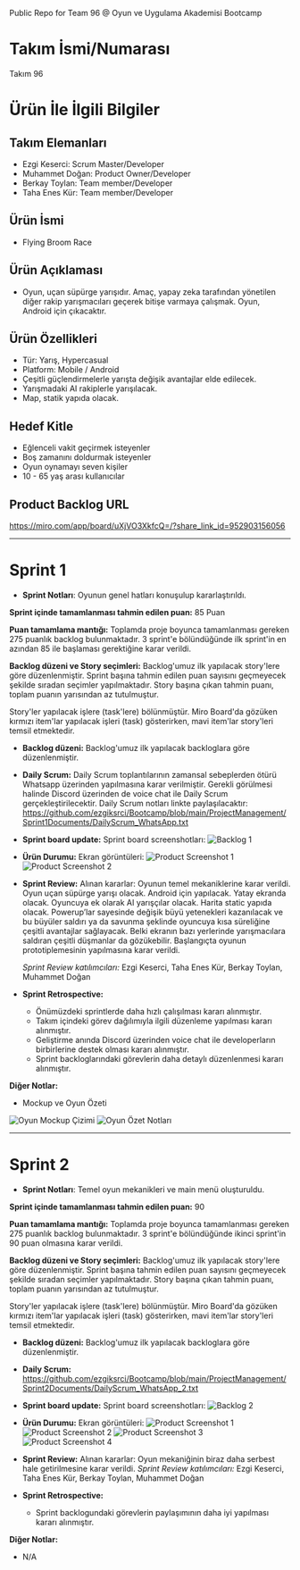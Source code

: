 Public Repo for Team 96 @ Oyun ve Uygulama Akademisi Bootcamp


# **Takım İsmi/Numarası**

Takım 96

# Ürün İle İlgili Bilgiler

## Takım Elemanları

- Ezgi Keserci: Scrum Master/Developer
- Muhammet Doğan: Product Owner/Developer
- Berkay Toylan: Team member/Developer
- Taha Enes Kür: Team member/Developer


## Ürün İsmi

- Flying Broom Race

## Ürün Açıklaması

- Oyun, uçan süpürge yarışıdır. Amaç, yapay zeka tarafından yönetilen diğer rakip yarışmacıları geçerek bitişe varmaya çalışmak. Oyun, Android için çıkacaktır.  

## Ürün Özellikleri

- Tür: Yarış, Hypercasual
- Platform: Mobile / Android
- Çeşitli güçlendirmelerle yarışta değişik avantajlar elde edilecek.
- Yarışmadaki AI rakiplerle yarışılacak.
- Map, statik yapıda olacak.

## Hedef Kitle

- Eğlenceli vakit geçirmek isteyenler
- Boş zamanını doldurmak isteyenler
- Oyun oynamayı seven kişiler
- 10 - 65 yaş arası kullanıcılar

## Product Backlog URL
https://miro.com/app/board/uXjVO3XkfcQ=/?share_link_id=952903156056

---

# Sprint 1
- **Sprint Notları**: Oyunun genel hatları konuşulup kararlaştırıldı.

**Sprint içinde tamamlanması tahmin edilen puan:** 85 Puan

**Puan tamamlama mantığı:** Toplamda proje boyunca tamamlanması gereken 275 puanlık backlog bulunmaktadır. 3 sprint'e bölündüğünde ilk sprint'in en azından 85 ile başlaması gerektiğine karar verildi.

**Backlog düzeni ve Story seçimleri:** Backlog'umuz ilk yapılacak story'lere göre düzenlenmiştir. Sprint başına tahmin edilen puan sayısını geçmeyecek şekilde sıradan seçimler yapılmaktadır. Story başına çıkan tahmin puanı, toplam puanın yarısından az tutulmuştur.

Story'ler yapılacak işlere (task'lere) bölünmüştür. Miro Board'da gözüken kırmızı item'lar yapılacak işleri (task) gösterirken, mavi item'lar story'leri temsil etmektedir.
 
- **Backlog düzeni:** Backlog'umuz ilk yapılacak backloglara göre düzenlenmiştir.
 
- **Daily Scrum:** Daily Scrum toplantılarının zamansal sebeplerden ötürü Whatsapp üzerinden yapılmasına karar verilmiştir. Gerekli görülmesi halinde Discord üzerinden de voice chat ile Daily Scrum gerçekleştirilecektir. Daily Scrum notları linkte paylaşılacaktır: <https://github.com/ezgiksrci/Bootcamp/blob/main/ProjectManagement/Sprint1Documents/DailyScrum_WhatsApp.txt> 
 
- **Sprint board update:** Sprint board screenshotları: ![Backlog 1](https://github.com/ezgiksrci/Bootcamp/blob/main/ProjectManagement/Sprint1Documents/Backlog1.png)

- **Ürün Durumu:** Ekran görüntüleri:
![Product Screenshot 1](https://github.com/ezgiksrci/Bootcamp/blob/main/ProjectManagement/Sprint1Documents/Product_SS1.png)
![Product Screenshot 2](https://github.com/ezgiksrci/Bootcamp/blob/main/ProjectManagement/Sprint1Documents/Product_SS2.png) 
 
- **Sprint Review:** Alınan kararlar: Oyunun temel mekaniklerine karar verildi. Oyun uçan süpürge yarışı olacak. Android için yapılacak. Yatay ekranda olacak. Oyuncuya ek olarak AI yarışçılar olacak. Harita static yapıda olacak. Powerup’lar sayesinde değişik büyü yetenekleri kazanılacak ve bu büyüler saldırı ya da savunma şeklinde oyuncuya kısa süreliğine çeşitli avantajlar sağlayacak. Belki ekranın bazı yerlerinde yarışmacılara saldıran çeşitli düşmanlar da gözükebilir. Başlangıçta oyunun prototiplemesinin yapılmasına karar verildi.	

   *Sprint Review katılımcıları:* Ezgi Keserci, Taha Enes Kür, Berkay Toylan, Muhammet Doğan
   

- **Sprint Retrospective:**
  - Önümüzdeki sprintlerde daha hızlı çalışılması kararı alınmıştır.
  - Takım içindeki görev dağılımıyla ilgili düzenleme yapılması kararı alınmıştır.
  - Geliştirme anında Discord üzerinden voice chat ile developerların birbirlerine destek olması kararı alınmıştır.
  - Sprint backloglarındaki görevlerin daha detaylı düzenlenmesi kararı alınmıştır.

**Diğer Notlar:**
- 	Mockup ve Oyun Özeti

![Oyun Mockup Çizimi](https://github.com/ezgiksrci/Bootcamp/blob/main/ProjectManagement/Sprint1Documents/Oyun_Mockup.jpeg)
![Oyun Özet Notları](https://github.com/ezgiksrci/Bootcamp/blob/main/ProjectManagement/Sprint1Documents/Oyun_Ozet.jpeg)

---

# Sprint 2
- **Sprint Notları**: Temel oyun mekanikleri ve main menü oluşturuldu.

**Sprint içinde tamamlanması tahmin edilen puan:** 90

**Puan tamamlama mantığı:** Toplamda proje boyunca tamamlanması gereken 275 puanlık backlog bulunmaktadır. 3 sprint'e bölündüğünde ikinci sprint'in 90 puan olmasına karar verildi.

**Backlog düzeni ve Story seçimleri:** Backlog'umuz ilk yapılacak story'lere göre düzenlenmiştir. Sprint başına tahmin edilen puan sayısını geçmeyecek şekilde sıradan seçimler yapılmaktadır. Story başına çıkan tahmin puanı, toplam puanın yarısından az tutulmuştur.

Story'ler yapılacak işlere (task'lere) bölünmüştür. Miro Board'da gözüken kırmızı item'lar yapılacak işleri (task) gösterirken, mavi item'lar story'leri temsil etmektedir.
 
- **Backlog düzeni:** Backlog'umuz ilk yapılacak backloglara göre düzenlenmiştir.
 
- **Daily Scrum:** <https://github.com/ezgiksrci/Bootcamp/blob/main/ProjectManagement/Sprint2Documents/DailyScrum_WhatsApp_2.txt> 
 
- **Sprint board update:** Sprint board screenshotları: ![Backlog 2](https://github.com/ezgiksrci/Bootcamp/blob/main/ProjectManagement/Sprint2Documents/backlog2.png)

- **Ürün Durumu:** Ekran görüntüleri:
![Product Screenshot 1](https://github.com/ezgiksrci/Bootcamp/blob/main/ProjectManagement/Sprint2Documents/Product_SS1.jpeg)
![Product Screenshot 2](https://github.com/ezgiksrci/Bootcamp/blob/main/ProjectManagement/Sprint2Documents/Product_SS2.png) 
![Product Screenshot 3](https://github.com/ezgiksrci/Bootcamp/blob/main/ProjectManagement/Sprint2Documents/Product_SS3.png)
![Product Screenshot 4](https://github.com/ezgiksrci/Bootcamp/blob/main/ProjectManagement/Sprint2Documents/Product_SS4.png)
 
- **Sprint Review:** Alınan kararlar: Oyun mekaniğinin biraz daha serbest hale getirilmesine karar verildi. 
   *Sprint Review katılımcıları:* Ezgi Keserci, Taha Enes Kür, Berkay Toylan, Muhammet Doğan

- **Sprint Retrospective:**
  - Sprint backlogundaki görevlerin paylaşımının daha iyi yapılması kararı alınmıştır. 
  
**Diğer Notlar:**
- N/A
